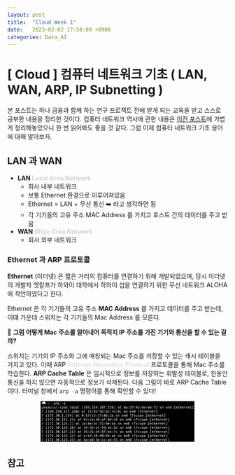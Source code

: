 ```yaml
---
layout: post
title:  "Cloud Week 1"
date:   2023-02-02 17:50:09 +0900
categories: Data_AI
---
```

# [ Cloud ] 컴퓨터 네트워크 기초 ( LAN, WAN, ARP, IP Subnetting )


본 포스트는 하나 금융과 함께 하는 연구 프로젝트 전에 받게 되는 교육을 받고 스스로 공부한 내용을 정리한 것이다. 컴퓨터 네트워크 역사에 관한 내용은 [이전 포스트](https://seul1230.github.io/data_ai/2023-02-02-Cloud-Week1-part1/)에 가볍게 정리해놓았으니 한 번 읽어봐도 좋을 것 같다. 그럼 이제 컴퓨터 네트워크 기초 용어에 대해 알아보자. 

## LAN 과 WAN
* **LAN <font color='lightgray'>Local Area Network</font>**
  * 회사 내부 네트워크
  * 보통 Ethernet 환경으로 이루어져있음
  * Ethernet = LAN + 무선 통신 ➡️ 라고 생각하면 됨
  * 각 기기들의 고유 주소 MAC Address 를 가지고 호스트 간의 데이터를 주고 받음
* **WAN <font color='lightgray'>Wide Area Network</font>**
  * 회사 외부 네트워크

### Ethernet 과 ARP 프로토콜
**Ethernet** (이더넷) 은 짧은 거리의 컴퓨터를 연결하기 위해 개발되었으며, 당시 이더넷의 개발자 멧칼프가 하와이 대학에서 하와이 섬을 연결하기 위한 무선 네트워크 ALOHA 에 착안하였다고 한다. 

Ethernet 은 각 기기들의 고유 주소 **MAC Address** 를 가지고 데이터를 주고 받는데, 이떄 가운데 스위치는 각 기기들의 Mac Address 를 모른다. 

🤔 **그럼 어떻게 Mac 주소를 알아내어 목적지 IP 주소를 가진 기기와 통신을 할 수 있는 걸까?**

스위치는 기기의 IP 주소와 그에 매칭되는 Mac 주소를 저장할 수 있는 캐시 테이블을 가지고 있다. 이때 ARP <font color='lightgray'>Address Resolution Protocol</font> 프로토콜을 통해 Mac 주소를 학습한다. **ARP Cache Table** 은 임시적으로 정보를 저장하는 휘발성 테이블로, 한동안 통신을 하지 않으면 자동적으로 정보가 삭제된다. 다음 그림이 바로 ARP Cache Table 이다. 터미널 창에서 `arp -a` 명령어를 통해 확인할 수 있다!

<p align='center'>
<img src='/assets/img/2023_cloud/arp_cache_table.png' width='70%'>
</p>



## 참고

